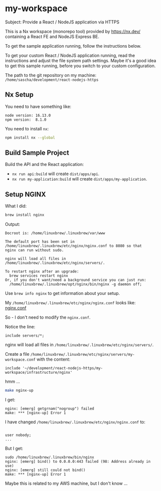 
# my-workspace

Subject: Provide a React / NodeJS application via HTTPS

This is a Nx workspace (monorepo tool) provided by https://nx.dev/ containing a React FE and NodeJS Express BE.

To get the sample application running, follow the instructions below. 

To get your custom React / NodeJS application running, read the instructions and adjust the file system path settings. Maybe it's a good idea to get this sample running, before you switch to your custom configuration.

The path to the git repository on my machine: `/home/sascha/development/react-nodejs-https`

## Nx Setup

You need to have something like: 

```plain
node version: 16.13.0
npm version:  8.1.0
```

You need to install `nx`:

```sh
npm install nx --global
```

## Build Sample Project

Build the API and the React application:

* `nx run api:build` will create `dist/apps/api`.
* `nx run my-application:build` will create `dist/apps/my-application`.

## Setup NGINX

What I did:

```sh
brew install nginx
```

Output:

```plain
Docroot is: /home/linuxbrew/.linuxbrew/var/www

The default port has been set in /home/linuxbrew/.linuxbrew/etc/nginx/nginx.conf to 8080 so that
nginx can run without sudo.

nginx will load all files in /home/linuxbrew/.linuxbrew/etc/nginx/servers/.

To restart nginx after an upgrade:
  brew services restart nginx
Or, if you don't want/need a background service you can just run:
  /home/linuxbrew/.linuxbrew/opt/nginx/bin/nginx -g daemon off;
```

Use `brew info nginx` to get information about your setup.

My `/home/linuxbrew/.linuxbrew/etc/nginx/nginx.conf` looks like: [nginx.conf](./resources/nginx.conf.md)


So - I don't need to modify the `nginx.conf`. 

Notice the line: 

```nginx
include servers/*;
``` 
nginx will load all files in `/home/linuxbrew/.linuxbrew/etc/nginx/servers/`.

Create a file `/home/linuxbrew/.linuxbrew/etc/nginx/servers/my-workspace.conf` with the content:

```nginx
include '~/development/react-nodejs-https/my-workspace/infrastructure/nginx'
```

hmm ...

```sh
make nginx-up
```

I get: 

```
nginx: [emerg] getgrnam("nogroup") failed
make: *** [nginx-up] Error 1
```

I have changed `/home/linuxbrew/.linuxbrew/etc/nginx/nginx.conf` to:

```nginx

user nobody;
...

```

But I get:

```plain
sudo /home/linuxbrew/.linuxbrew/bin/nginx 
nginx: [emerg] bind() to 0.0.0.0:443 failed (98: Address already in use)
nginx: [emerg] still could not bind()
make: *** [nginx-up] Error 1
```

Maybe this is related to my AWS machine, but I don't know ...
